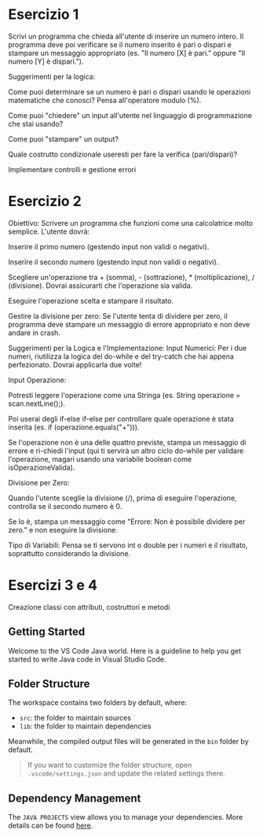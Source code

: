 # Esercizio 1

Scrivi un programma che chieda all'utente di inserire un numero intero. Il programma deve poi verificare se il numero inserito è pari o dispari e stampare un messaggio appropriato (es. "Il numero [X] è pari." oppure "Il numero [Y] è dispari.").

Suggerimenti per la logica:

Come puoi determinare se un numero è pari o dispari usando le operazioni matematiche che conosci? Pensa all'operatore modulo (%).

Come puoi "chiedere" un input all'utente nel linguaggio di programmazione che stai usando?

Come puoi "stampare" un output?

Quale costrutto condizionale useresti per fare la verifica (pari/dispari)?

Implementare controlli e gestione errori

# Esercizio 2

Obiettivo: Scrivere un programma che funzioni come una calcolatrice molto semplice. L'utente dovrà:

Inserire il primo numero (gestendo input non validi o negativi).

Inserire il secondo numero (gestendo input non validi o negativi).

Scegliere un'operazione tra + (somma), - (sottrazione), * (moltiplicazione), / (divisione). Dovrai assicurarti che l'operazione sia valida.

Eseguire l'operazione scelta e stampare il risultato.

Gestire la divisione per zero: Se l'utente tenta di dividere per zero, il programma deve stampare un messaggio di errore appropriato e non deve andare in crash.

Suggerimenti per la Logica e l'Implementazione:
Input Numerici: Per i due numeri, riutilizza la logica del do-while e del try-catch che hai appena perfezionato. Dovrai applicarla due volte!

Input Operazione:

Potresti leggere l'operazione come una Stringa (es. String operazione = scan.nextLine();).

Poi userai degli if-else if-else per controllare quale operazione è stata inserita (es. if (operazione.equals("+"))).

Se l'operazione non è una delle quattro previste, stampa un messaggio di errore e ri-chiedi l'input (qui ti servirà un altro ciclo do-while per validare l'operazione, magari usando una variabile boolean come isOperazioneValida).

Divisione per Zero:

Quando l'utente sceglie la divisione (/), prima di eseguire l'operazione, controlla se il secondo numero è 0.

Se lo è, stampa un messaggio come "Errore: Non è possibile dividere per zero." e non eseguire la divisione.

Tipo di Variabili: Pensa se ti servono int o double per i numeri e il risultato, soprattutto considerando la divisione.

# Esercizi 3 e 4 

Creazione classi con attributi, costruttori e metodi 

## Getting Started

Welcome to the VS Code Java world. Here is a guideline to help you get started to write Java code in Visual Studio Code.

## Folder Structure

The workspace contains two folders by default, where:

- `src`: the folder to maintain sources
- `lib`: the folder to maintain dependencies

Meanwhile, the compiled output files will be generated in the `bin` folder by default.

> If you want to customize the folder structure, open `.vscode/settings.json` and update the related settings there.

## Dependency Management

The `JAVA PROJECTS` view allows you to manage your dependencies. More details can be found [here](https://github.com/microsoft/vscode-java-dependency#manage-dependencies).
